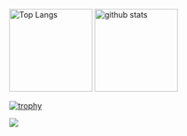 <p align="left">
  <img alt="Top Langs" height="150px" src="https://github-readme-stats.vercel.app/api/top-langs/?username=chikinaN&layout=compact&show_icons=true" />
  <img alt="github stats" height="150px" src="https://github-readme-stats.vercel.app/api?username=chikinaN&show_icons=ture" />
</p>

[![trophy](https://github-profile-trophy.vercel.app/?username=chikinaN&column=7
)](https://github.com/ryo-ma/github-profile-trophy)

![](https://komarev.com/ghpvc/?username=chikinaN&color=green)
